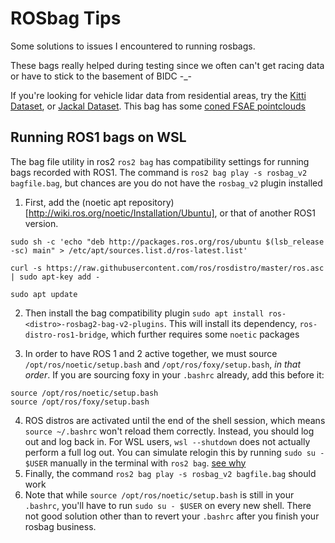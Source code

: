 # ROSbag Tips

Some solutions to issues I encountered to running rosbags.

These bags really helped during testing since we often can't get racing data or have to stick to the basement of BIDC -\_-

If you're looking for vehicle lidar data from residential areas, try the [Kitti Dataset](https://github.com/RobustFieldAutonomyLab/jackal_dataset_20170608), or [Jackal Dataset](https://www.cvlibs.net/datasets/kitti/).
This bag has some [coned FSAE pointclouds](https://www.dropbox.com/sh/4116xoc7srps6a5/AAC3q1h50swG7fRMI3USNn2la?dl=0)

## Running ROS1 bags on WSL

The bag file utility in ros2 `ros2 bag` has compatibility settings for running bags recorded with ROS1. The command is `ros2 bag play -s rosbag_v2 bagfile.bag`, but chances are you do not have the `rosbag_v2` plugin installed

1. First, add the (noetic apt repository)[http://wiki.ros.org/noetic/Installation/Ubuntu], or that of another ROS1 version.

`sudo sh -c 'echo "deb http://packages.ros.org/ros/ubuntu $(lsb_release -sc) main" > /etc/apt/sources.list.d/ros-latest.list'`

`curl -s https://raw.githubusercontent.com/ros/rosdistro/master/ros.asc | sudo apt-key add -`

`sudo apt update` 

2. Then install the bag compatibility plugin `sudo apt install ros-<distro>-rosbag2-bag-v2-plugins`. This will install its dependency, `ros-distro-ros1-bridge`, which further requires some `noetic` packages 

3. In order to have ROS 1 and 2 active together, we must source `/opt/ros/noetic/setup.bash` and `/opt/ros/foxy/setup.bash`, _in that order_. If you are sourcing foxy in your `.bashrc` already, add this before it:

```
source /opt/ros/noetic/setup.bash
source /opt/ros/foxy/setup.bash
```

4. ROS distros are activated until the end of the shell session, which means `source ~/.bashrc` won't reload them correctly. Instead, you should log out and log back in. For WSL users, `wsl --shutdown` does not actually perform a full log out. You can simulate relogin this by running `sudo su - $USER` manually in the terminal with `ros2 bag`. [see why](https://superuser.com/questions/1733537/re-login-wsl-ubuntu)
5. Finally, the command `ros2 bag play -s rosbag_v2 bagfile.bag` should work
6. Note that while `source /opt/ros/noetic/setup.bash` is still in your `.bashrc`, you'll have to run `sudo su - $USER` on every new shell. There not good solution other than to revert your `.bashrc` after you finish your rosbag business.

